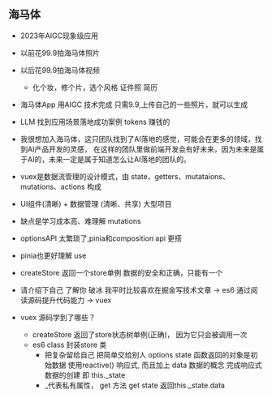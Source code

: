 ## 海马体

- 2023年AIGC现象级应用
- 以前花99.9拍海马体照片
- 以后花99.9拍海马体视频
    - 化个妆，修个片，选个风格  证件照  简历
- 海马体App 用AIGC 技术完成
    只需9.9,上传自己的一些照片，就可以生成
- LLM 找到应用场景落地成功案例
    tokens 赚钱的
- 我很想加入海马体，这只团队找到了AI落地的感觉，可能会在更多的领域，找到AI产品开发的灵感，
    在这样的团队里做前端开发会有好未来，因为未来是属于AI的，未来一定是属于知道怎么让AI落地的团队的。

- vuex是数据流管理的设计模式，由 state、getters、mutataions、mutations、actions 构成
- UI组件(清晰) + 数据管理 (清晰、共享) 大型项目 
- 缺点是学习成本高、难理解 mutations 
- optionsAPI 太繁琐了,pinia和composition api 更搭
- pinia也更好理解  use
- createStore 返回一个store单例 数据的安全和正确，只能有一个

- 请介绍下自己 
    了解你
    破冰
        我平时比较喜欢在掘金写技术文章 -> es6
        通过阅读源码提升代码能力 -> vuex

- vuex 源码学到了哪些？
    - createStore 返回了store状态树单例(正确)，
        因为它只会被调用一次
    - es6 class 封装store 类
        - 把复杂留给自己 把简单交给别人
            options state 函数返回的对象是初始数据
            使用reactive() 响应式,
            而且加上 data 数据的概念
            完成响应式数据的创建 即 this._state
        - _代表私有属性，
            get 方法    get state 返回this._state.data
        


 